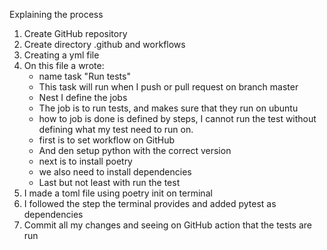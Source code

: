 Explaining the process
1. Create GitHub repository 
2. Create directory .github and workflows
3. Creating a yml file
4. On this file a wrote:
    - name task "Run tests"
    - This task will run when I push or pull request on branch master
    - Nest I define the jobs 
    - The job is to run tests, and makes sure that they run on ubuntu
    - how to job is done is defined by steps, 
      I cannot run the test without defining what my test need to run on.
    - first is to set workflow on GitHub
    - And den setup python with the correct version
    - next is to install poetry
    - we also need to install dependencies
    - Last but not least with run the test 
5. I made a toml file using poetry init on terminal 
6. I followed the step the terminal provides and added pytest as dependencies
7. Commit all my changes and seeing on GitHub action that the tests are run 